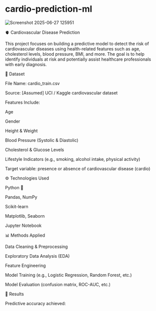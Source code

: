 # cardio-prediction-ml

![Screenshot 2025-06-27 125951](https://github.com/user-attachments/assets/c00216a3-450f-4ae9-b086-7a2ea1ea5ea3)

🫀 Cardiovascular Disease Prediction

This project focuses on building a predictive model to detect the risk of cardiovascular diseases using health-related features such as age, cholesterol levels, blood pressure, BMI, and more. The goal is to help identify individuals at risk and potentially assist healthcare professionals with early diagnosis.

📂 Dataset

File Name: cardio_train.csv

Source: [Assumed] UCI / Kaggle cardiovascular dataset

Features Include:

Age

Gender

Height & Weight

Blood Pressure (Systolic & Diastolic)

Cholesterol & Glucose Levels

Lifestyle Indicators (e.g., smoking, alcohol intake, physical activity)

Target variable: presence or absence of cardiovascular disease (cardio)

⚙️ Technologies Used

Python 🐍

Pandas, NumPy

Scikit-learn

Matplotlib, Seaborn

Jupyter Notebook

📊 Methods Applied

Data Cleaning & Preprocessing

Exploratory Data Analysis (EDA)

Feature Engineering

Model Training (e.g., Logistic Regression, Random Forest, etc.)

Model Evaluation (confusion matrix, ROC-AUC, etc.)

🔮 Results

Predictive accuracy achieved:
